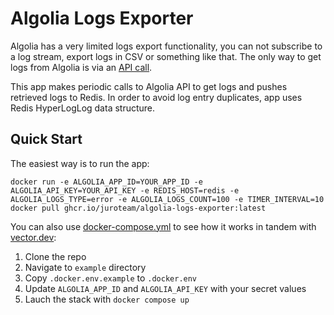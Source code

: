 # Algolia Logs Exporter
Algolia has a very limited logs export functionality, you can not subscribe to a log stream, export logs in CSV or something like that.
The only way to get logs from Algolia is via an [API call](https://www.algolia.com/doc/api-reference/api-methods/get-logs/).

This app makes periodic calls to Algolia API to get logs and pushes retrieved logs to Redis.
In order to avoid log entry duplicates, app uses Redis HyperLogLog data structure.

## Quick Start
The easiest way is to run the app:
```shell
docker run -e ALGOLIA_APP_ID=YOUR_APP_ID -e ALGOLIA_API_KEY=YOUR_API_KEY -e REDIS_HOST=redis -e ALGOLIA_LOGS_TYPE=error -e ALGOLIA_LOGS_COUNT=100 -e TIMER_INTERVAL=10 docker pull ghcr.io/juroteam/algolia-logs-exporter:latest
```

You can also use [docker-compose.yml](example/docker-compose.yml) to see how it works in tandem with [vector.dev](https://vector.dev/):
1. Clone the repo
2. Navigate to `example` directory
3. Copy `.docker.env.example` to `.docker.env`
4. Update `ALGOLIA_APP_ID` and `ALGOLIA_API_KEY` with your secret values
5. Lauch the stack with `docker compose up`